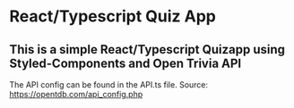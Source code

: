 # React/Typescript Quiz App

## This is a simple React/Typescript Quizapp using Styled-Components and Open Trivia API

The API config can be found in the API.ts file.
Source: https://opentdb.com/api_config.php
